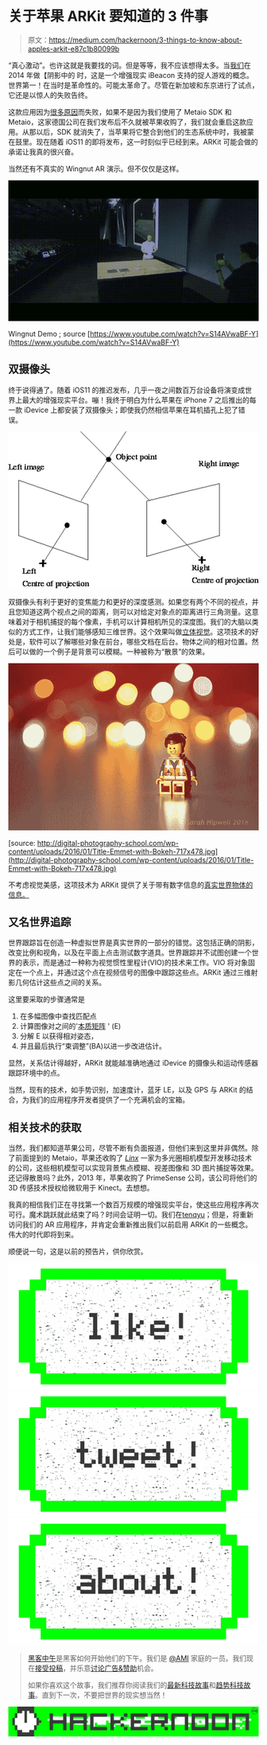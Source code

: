 # 关于苹果 ARKit 要知道的 3 件事

> 原文：<https://medium.com/hackernoon/3-things-to-know-about-apples-arkit-e87c1b80099b>

“真心激动”。也许这就是我要找的词。但是等等，我不应该想得太多。当[我们](http://www.tenqyu.com)在 2014 年做【阴影中的 时，这是一个增强现实 iBeacon 支持的捉人游戏的概念。世界第一！在当时是革命性的。可能太革命了。尽管在新加坡和东京进行了试点，它还是以惊人的失败告终。

这款应用因为[很多原因](/@thisTenqyuLife/what-i-learned-from-building-in-shadows-in-asia-e69b2dfced2b)而失败，如果不是因为我们使用了 Metaio SDK 和 Metaio，这家德国公司在我们发布后不久就被苹果收购了，我们就会重启这款应用。从那以后，SDK 就消失了，当苹果将它整合到他们的生态系统中时，我被蒙在鼓里。现在随着 iOS11 的即将发布，这一时刻似乎已经到来。ARKit 可能会做的承诺让我真的很兴奋。

当然还有不真实的 Wingnut AR 演示。但不仅仅是这样。

![](img/7da2684c12a76226f4088592ed9eb78e.png)

Wingnut Demo ; source [https://www.youtube.com/watch?v=S14AVwaBF-Y](https://www.youtube.com/watch?v=S14AVwaBF-Y)

## 双摄像头

终于说得通了。随着 iOS11 的推迟发布，几乎一夜之间数百万台设备将演变成世界上最大的增强现实平台。嘣！我终于明白为什么苹果在 iPhone 7 之后推出的每一款 iDevice 上都安装了双摄像头；即使我仍然相信苹果在耳机插孔上犯了错误。

![](img/f31744d0afcf62253b5a8426c9b53842.png)

双摄像头有利于更好的变焦能力和更好的深度感测。如果您有两个不同的视点，并且您知道这两个视点之间的距离，则可以对给定对象点的距离进行三角测量。这意味着对于相机捕捉的每个像素，手机可以计算相机所见的深度图。我们的大脑以类似的方式工作，让我们能够感知三维世界。这个效果叫做[立体视觉](https://en.wikipedia.org/wiki/Stereopsis)。这项技术的好处是，软件可以了解哪些对象在前台，哪些文档在后台。物体之间的相对位置。然后可以做的一个例子是背景可以模糊。一种被称为“散景”的效果。

![](img/dce4554f5e1db6c25521f7a95f7124f8.png)

[source: http://digital-photography-school.com/wp-content/uploads/2016/01/Title-Emmet-with-Bokeh-717x478.jpg](http://digital-photography-school.com/wp-content/uploads/2016/01/Title-Emmet-with-Bokeh-717x478.jpg)

不考虑视觉美感，这项技术为 ARKit 提供了关于带有数字信息的[真实世界物体的信息。](http://www.patentlyapple.com/patently-apple/2016/08/apple-wins-a-patent-for-next-gen-indoor-mapping-technology-based-on-visual-inertial-navigation.html)

## 又名世界追踪

世界跟踪旨在创造一种虚拟世界是真实世界的一部分的错觉。这包括正确的阴影，改变比例和视角，以及在平面上点击测试数字道具。世界跟踪并不试图创建一个世界的表示，而是通过一种称为视觉惯性里程计(VIO)的技术来工作。VIO 将对象固定在一个点上，并通过这个点在视频信号的图像中跟踪这些点。ARKit 通过三维射影几何估计这些点之间的关系。

这里要采取的步骤通常是

1.  在多幅图像中查找匹配点
2.  计算图像对之间的'[本质矩阵](https://www.researchgate.net/publication/229704949_Properties_of_essential_matrices) ' (E)
3.  分解 E 以获得相对姿态，
4.  并且最后执行“束调整”(BA)以进一步改进估计。

显然，关系估计得越好，ARKit 就能越准确地通过 iDevice 的摄像头和运动传感器跟踪环境中的点。

当然，现有的技术，如手势识别，加速度计，蓝牙 LE，以及 GPS 与 ARKit 的结合，为我们的应用程序开发者提供了一个充满机会的宝箱。

## 相关技术的获取

当然，我们都知道苹果公司，尽管不断有负面报道，但他们来到这里并非偶然。除了前面提到的 Metaio，苹果还收购了 [*Linx*](https://techcrunch.com/2015/04/14/apple-buys-linx-a-camera-module-maker-promising-dslr-like-mobile-performance/) 一家为多光圈相机模型开发移动技术的公司，这些相机模型可以实现背景焦点模糊、视差图像和 3D 图片捕捉等效果。还记得散景吗？此外，2013 年，苹果收购了 PrimeSense 公司，该公司将他们的 3D 传感技术授权给微软用于 Kinect。去想想。

我真的相信我们正在寻找第一个数百万规模的增强现实平台，使这些应用程序再次可行。魔术跳跃就此结束了吗？时间会证明一切。我们在[tenqyu](http://www.tenqyu.com)；但是，将重新访问我们的 AR 应用程序，并肯定会重新推出我们以前启用 ARKit 的一些概念。伟大的时代即将到来。

顺便说一句，这是以前的预告片，供你欣赏。

[![](img/50ef4044ecd4e250b5d50f368b775d38.png)](http://bit.ly/HackernoonFB)[![](img/979d9a46439d5aebbdcdca574e21dc81.png)](https://goo.gl/k7XYbx)[![](img/2930ba6bd2c12218fdbbf7e02c8746ff.png)](https://goo.gl/4ofytp)

> [黑客中午](http://bit.ly/Hackernoon)是黑客如何开始他们的下午。我们是 [@AMI](http://bit.ly/atAMIatAMI) 家庭的一员。我们现在[接受投稿](http://bit.ly/hackernoonsubmission)，并乐意[讨论广告&赞助](mailto:partners@amipublications.com)机会。
> 
> 如果你喜欢这个故事，我们推荐你阅读我们的[最新科技故事](http://bit.ly/hackernoonlatestt)和[趋势科技故事](https://hackernoon.com/trending)。直到下一次，不要把世界的现实想当然！

![](img/be0ca55ba73a573dce11effb2ee80d56.png)